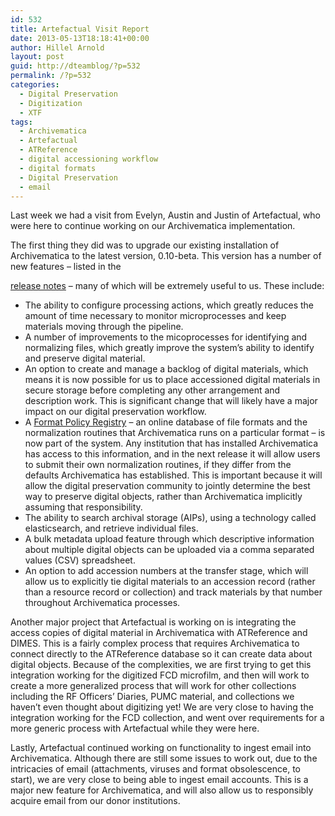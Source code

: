 ```yaml
---
id: 532
title: Artefactual Visit Report
date: 2013-05-13T18:18:41+00:00
author: Hillel Arnold
layout: post
guid: http://dteamblog/?p=532
permalink: /?p=532
categories:
  - Digital Preservation
  - Digitization
  - XTF
tags:
  - Archivematica
  - Artefactual
  - ATReference
  - digital accessioning workflow
  - digital formats
  - Digital Preservation
  - email
---
```

Last week we had a visit from Evelyn, Austin and Justin of Artefactual, who were here to continue working on our Archivematica implementation.

<!--more-->The first thing they did was to upgrade our existing installation of Archivematica to the latest version, 0.10-beta. This version has a number of new features – listed in the 

<a href="https://www.archivematica.org/wiki/Archivematica_0.10-beta_Release_Notes" target="_blank">release notes</a> – many of which will be extremely useful to us. These include:

  * The ability to configure processing actions, which greatly reduces the amount of time necessary to monitor microprocesses and keep materials moving through the pipeline.
  * A number of improvements to the micoprocesses for identifying and normalizing files, which greatly improve the system’s ability to identify and preserve digital material.
  * An option to create and manage a backlog of digital materials, which means it is now possible for us to place accessioned digital materials in secure storage before completing any other arrangement and description work. This is significant change that will likely have a major impact on our digital preservation workflow.
  * A <a href="https://www.archivematica.org/wiki/Format_policy_registry_requirements" target="_blank">Format Policy Registry</a> – an online database of file formats and the normalization routines that Archivematica runs on a particular format – is now part of the system. Any institution that has installed Archivematica has access to this information, and in the next release it will allow users to submit their own normalization routines, if they differ from the defaults Archivematica has established. This is important because it will allow the digital preservation community to jointly determine the best way to preserve digital objects, rather than Archivematica implicitly assuming that responsibility.
  * The ability to search archival storage (AIPs), using a technology called elasticsearch, and retrieve individual files.
  * A bulk metadata upload feature through which descriptive information about multiple digital objects can be uploaded via a comma separated values (CSV) spreadsheet.
  * An option to add accession numbers at the transfer stage, which will allow us to explicitly tie digital materials to an accession record (rather than a resource record or collection) and track materials by that number throughout Archivematica processes.

Another major project that Artefactual is working on is integrating the access copies of digital material in Archivematica with ATReference and DIMES. This is a fairly complex process that requires Archivematica to connect directly to the ATReference database so it can create data about digital objects. Because of the complexities, we are first trying to get this integration working for the digitized FCD microfilm, and then will work to create a more generalized process that will work for other collections including the RF Officers’ Diaries, PUMC material, and collections we haven’t even thought about digitizing yet! We are very close to having the integration working for the FCD collection, and went over requirements for a more generic process with Artefactual while they were here.

Lastly, Artefactual continued working on functionality to ingest email into Archivematica. Although there are still some issues to work out, due to the intricacies of email (attachments, viruses and format obsolescence, to start), we are very close to being able to ingest email accounts. This is a major new feature for Archivematica, and will also allow us to responsibly acquire email from our donor institutions.